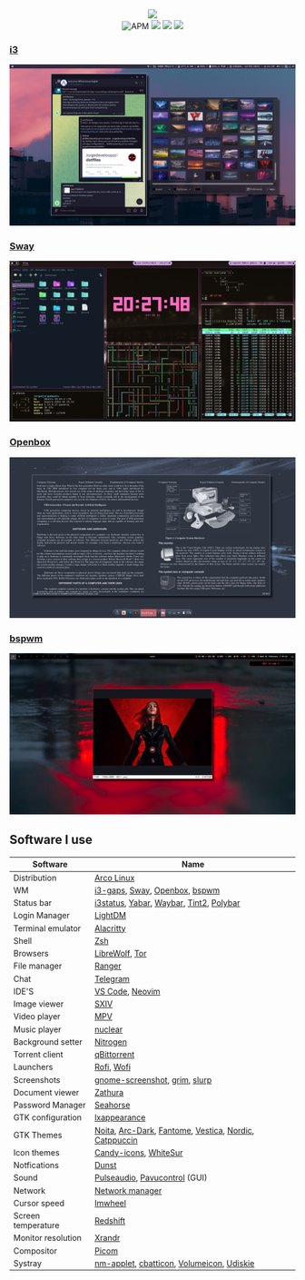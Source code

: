  <div align="center">
   <img src="https://img.shields.io/badge/Dotfiles-%F0%9F%A4%AA-9cf?style=plastic" width=200>
  </div>
  
<div align="center">
  <img alt="APM" src="https://img.shields.io/apm/l/vim-mode?color=gree&label=License&style=plastic"> 
  <img src="https://img.shields.io/badge/Open Source-%E2%9D%A4%EF%B8%8F-blue?style=plastic"> 
  <img src="https://img.shields.io/badge/Linux-%F0%9F%90%A7-9cf?style=plastic"> 
  <a href="https://www.reddit.com/user/Jorgeloopzz">
    <img src="https://img.shields.io/badge/Reddit-%E3%83%84-orange?style=plastic">
  </a>
</div>

### [i3](https://github.com/Jorgedeveloopzz/dotfiles/tree/master/.config/i3)
![2](https://raw.githubusercontent.com/Jorgedeveloopzz/dotfiles/master/Screenshots/i3-ex.png)


### [Sway](https://github.com/Jorgedeveloopzz/dotfiles/tree/master/.config/sway)
![sway](https://raw.githubusercontent.com/Jorgedeveloopzz/dotfiles/master/Screenshots/sway-ex.png)

### [Openbox](https://github.com/Jorgedeveloopzz/dotfiles/tree/master/.config/openbox)
![openbox](https://raw.githubusercontent.com/Jorgedeveloopzz/dotfiles/master/Screenshots/openbox-ex.png)

### [bspwm](https://github.com/Jorgedeveloopzz/dotfiles/tree/master/.config/openbox)
![bspwm](https://raw.githubusercontent.com/Jorgedeveloopzz/dotfiles/master/Screenshots/bspwm-ex.png)

## Software I use
|Software		| Name																	|
|-----------------------|---------------------------------------------------------------------------------------------------------------------------------------|
| Distribution		| [Arco Linux](https://arcolinux.com/)													|
| WM			| [i3-gaps](https://i3wm.org/), [Sway](https://swaywm.org/), [Openbox](https://wiki.archlinux.org/title/Openbox), [bspwm](https://wiki.archlinux.org/title/Bspwm)																				|
| Status bar		| [i3status](https://i3wm.org/docs/i3status.html), [Yabar](https://github.com/geommer/yabar), [Waybar](https://github.com/Alexays/Waybar), [Tint2](https://wiki.archlinux.org/title/Tint2), [Polybar](https://github.com/polybar/polybar)											|
| Login Manager		| [LightDM](https://wiki.archlinux.org/title/LightDM)											|
| Terminal emulator	| [Alacritty](https://wiki.archlinux.org/title/Alacritty)										|
| Shell			| [Zsh](https://wiki.archlinux.org/title/Zsh)												|
| Browsers		| [LibreWolf](https://librewolf.net/), [Tor](https://www.torproject.org/)								|
| File manager		| [Ranger](https://wiki.archlinux.org/title/Ranger)											|
| Chat			| [Telegram](https://desktop.telegram.org/)												|
| IDE'S			| [VS Code](https://wiki.archlinux.org/title/Visual_Studio_Code), [Neovim](https://wiki.archlinux.org/title/Neovim)			|
| Image viewer		| [SXIV](https://wiki.archlinux.org/title/Sxiv)												|
| Video player		| [MPV](https://wiki.archlinux.org/title/Mpv)												|
| Music player		| [nuclear](https://nuclear.js.org/)													|
| Background setter	| [Nitrogen](https://wiki.archlinux.org/title/Nitrogen)											|
| Torrent client	| [qBittorrent](https://www.qbittorrent.org/)												|
| Launchers		| [Rofi](https://wiki.archlinux.org/title/Rofi), [Wofi](https://man.archlinux.org/man/wofi.1.en)					|
| Screenshots		| [gnome-screenshot](https://github.com/GNOME/gnome-screenshot), [grim](https://github.com/emersion/grim), [slurp](https://github.com/emersion/slurp)																						|
| Document viewer	| [Zathura](https://wiki.archlinux.org/title/zathura)											|
| Password Manager	| [Seahorse](https://wiki.gnome.org/Apps/Seahorse)											|
| GTK configuration	| [lxappearance](https://github.com/lxde/lxappearance)											|
| GTK Themes		| [Noita](https://github.com/doktorbro/jekyll-noita), [Arc-Dark](https://github.com/horst3180/arc-theme), [Fantome](https://github.com/addy-dclxvi/gtk-theme-collections/tree/master/Fantome), [Vestica](https://github.com/addy-dclxvi/gtk-theme-collections/tree/master/Vestica), [Nordic](https://github.com/EliverLara/Nordic), [Catppuccin](https://github.com/catppuccin/catppuccin)																|
| Icon themes		| [Candy-icons](https://github.com/EliverLara/candy-icons), [WhiteSur](https://github.com/vinceliuice/WhiteSur-icon-theme)		|
| Notfications		| [Dunst](https://wiki.archlinux.org/title/Dunst)											|
| Sound			| [Pulseaudio](https://wiki.archlinux.org/title/PulseAudio), [Pavucontrol](https://github.com/pulseaudio/pavucontrol) (GUI)		|
| Network		| [Network manager](https://wiki.archlinux.org/title/NetworkManager)									|
| Cursor speed		| [Imwheel](https://wiki.archlinux.org/title/IMWheel)											|
| Screen temperature	| [Redshift](https://wiki.archlinux.org/title/Redshift)											|
| Monitor resolution	| [Xrandr](https://wiki.archlinux.org/title/Xrandr)											|
| Compositor		| [Picom](https://wiki.archlinux.org/title/Picom)											|
| Systray		| [nm-applet](https://wiki.archlinux.org/title/NetworkManager#nm-applet), [cbatticon](https://github.com/valr/cbatticon), [Volumeicon](https://github.com/Maato/volumeicon), [Udiskie](https://wiki.archlinux.org/title/Udisks)													|
